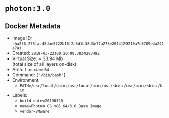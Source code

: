 # `photon:3.0`

## Docker Metadata

- Image ID: `sha256:275fac48dae5722b10f2a5d1b38d3e77a273e20f4129210a7e8709e4a241e7a1`
- Created: `2019-03-22T00:20:09.383429349Z`
- Virtual Size: ~ 33.94 Mb  
  (total size of all layers on-disk)
- Arch: `linux`/`amd64`
- Command: `["/bin/bash"]`
- Environment:
  - `PATH=/usr/local/sbin:/usr/local/bin:/usr/sbin:/usr/bin:/sbin:/bin`
- Labels:
  - `build-date=20190320`
  - `name=Photon OS x86_64/3.0 Base Image`
  - `vendor=VMware`
